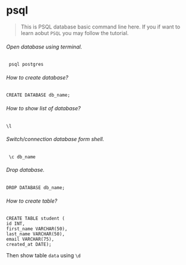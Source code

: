 # psql
> This is PSQL database basic command line here. If you if want to learn aobut `PSQL` you may follow the tutorial.
###### Open database using terminal.
` psql postgres`

###### How to create database?
`CREATE DATABASE db_name;`

###### How to show list of database?
`\l`

###### Switch/connection database form shell.
` \c db_name`

###### Drop database.
`DROP DATABASE db_name;`

###### How to create table?
```
CREATE TABLE student (
id INT,
first_name VARCHAR(50),
last_name VARCHAR(50),
email VARCHAR(75),
created_at DATE);
```
Then show table `data` using `\d`

